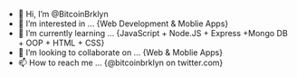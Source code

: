 - 👋 Hi, I’m @BitcoinBrklyn
- 👀 I’m interested in ... {Web Development & Moblie Apps}
- 🌱 I’m currently learning ... {JavaScript + Node.JS + Express +Mongo DB + OOP + HTML + CSS}
- 💞️ I’m looking to collaborate on ... {Web & Moblie Apps}
- 📫 How to reach me ... {@bitcoinbrklyn on twitter.com}

<!---
BitcoinBrklyn/BitcoinBrklyn is a ✨ special ✨ repository because its `README.md` (this file) appears on your GitHub profile.
You can click the Preview link to take a look at your changes.
--->
